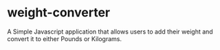 # weight-converter
A Simple Javascript application that allows users to add their weight and convert it to either Pounds or Kilograms.
